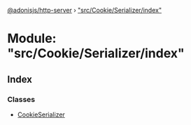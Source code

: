 [@adonisjs/http-server](../README.md) › ["src/Cookie/Serializer/index"](_src_cookie_serializer_index_.md)

# Module: "src/Cookie/Serializer/index"

## Index

### Classes

* [CookieSerializer](../classes/_src_cookie_serializer_index_.cookieserializer.md)
